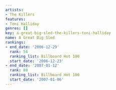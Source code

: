 ```yaml
---
artists:
- The Killers
features:
- Toni Halliday
genres: []
key: a-great-big-sled-the-killers-toni-halliday
name: A Great Big Sled
rankings:
- end_date: '2006-12-29'
  rank: 54
  ranking_list: Billboard Hot 100
  start_date: '2006-12-23'
- end_date: '2007-01-12'
  rank: 88
  ranking_list: Billboard Hot 100
  start_date: '2007-01-06'
---
```


